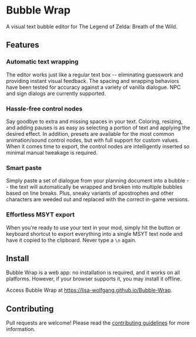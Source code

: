 # Bubble Wrap

A visual text bubble editor for The Legend of Zelda: Breath of the Wild.

## Features

### Automatic text wrapping

The editor works just like a regular text box -- eliminating guesswork and providing instant visual feedback. The spacing and wrapping behaviors have been tested for accuracy against a variety of vanilla dialogue. NPC and sign dialogs are currently supported.

### Hassle-free control nodes

Say goodbye to extra and missing spaces in your text. Coloring, resizing, and adding pauses is as easy as selecting a portion of text and applying the desired effect. In addition, presets are available for the most common animation/sound control nodes, but with full support for custom values. When it comes time to export, the control nodes are intelligently inserted so minimal manual tweakage is required.

### Smart paste

Simply paste a set of dialogue from your planning document into a bubble -- the text will automatically be wrapped and broken into multiple bubbles based on line breaks. Plus, sneaky variants of apostrophes and other characters are weeded out and replaced with the correct in-game versions.

### Effortless MSYT export

When you're ready to use your text in your mod, simply hit the button or keyboard shortcut to export everything into a single MSYT text node and have it copied to the clipboard. Never type a `\n` again.

## Install

Bubble Wrap is a web app: no installation is required, and it works on all platforms. However, if your browser supports it, you may install it offline.

Access Bubble Wrap at https://lisa-wolfgang.github.io/Bubble-Wrap.

## Contributing

Pull requests are welcome! Please read the [contributing guidelines](CONTRIBUTING.md) for more information.
